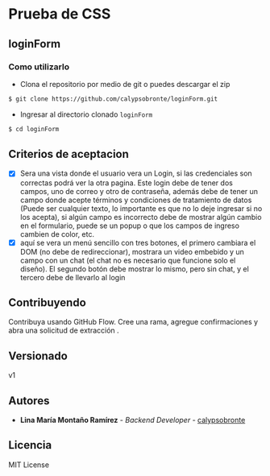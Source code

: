 # Prueba de CSS
## loginForm

### Como utilizarlo

* Clona el repositorio por medio de git o puedes descargar el zip
```bash
$ git clone https://github.com/calypsobronte/loginForm.git
```
* Ingresar al directorio clonado `loginForm`

```bash
$ cd loginForm
```

## Criterios de aceptacion
- [x] Sera una vista donde el usuario vera un Login, si las credenciales son correctas podrá ver la otra pagina.
Este login debe de tener dos campos, uno de correo y otro de contraseña, además debe de tener un campo donde acepte términos y condiciones de tratamiento de datos (Puede ser cualquier texto, lo importante es que no lo deje ingresar si no los acepta), si algún campo es incorrecto debe de mostrar algún cambio en el formulario, puede se un popup o que los campos de ingreso cambien de color, etc.
- [x] aquí se vera un menú sencillo con tres botones, el primero cambiara el DOM (no debe de redireccionar), mostrara un video embebido y un campo con un chat (el chat no es necesario que funcione solo el diseño).
El segundo botón debe mostrar lo mismo, pero sin chat, y el tercero debe de llevarlo al login

## Contribuyendo

Contribuya usando GitHub Flow. Cree una rama, agregue confirmaciones y abra una solicitud de extracción .

## Versionado

v1

## Autores

* **Lina María Montaño Ramírez** - *Backend Developer* - [calypsobronte](https://github.com/calypsobronte)


## Licencia

 MIT License 